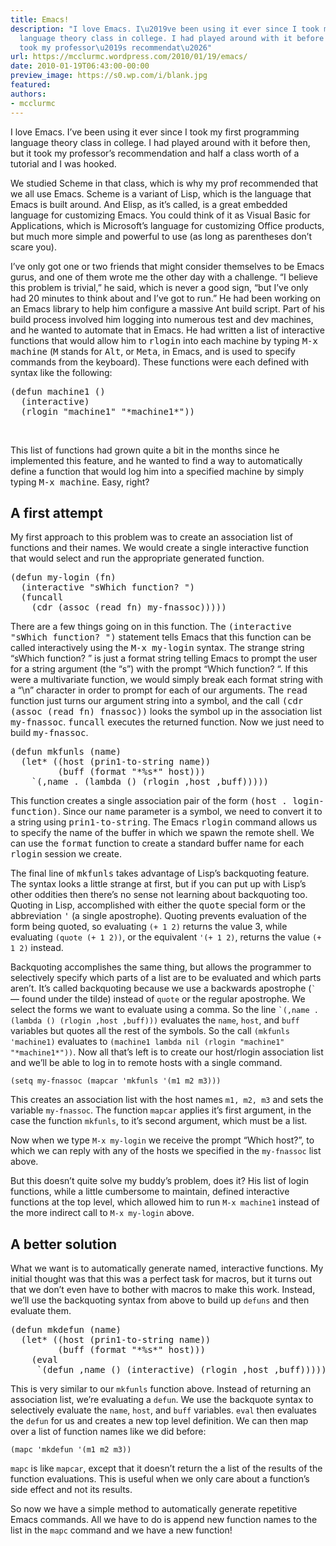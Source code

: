```yaml
---
title: Emacs!
description: "I love Emacs. I\u2019ve been using it ever since I took my first programming
  language theory class in college. I had played around with it before then, but it
  took my professor\u2019s recommendat\u2026"
url: https://mcclurmc.wordpress.com/2010/01/19/emacs/
date: 2010-01-19T06:43:00-00:00
preview_image: https://s0.wp.com/i/blank.jpg
featured:
authors:
- mcclurmc
---
```


<p>I love Emacs. I&rsquo;ve been using it ever since I took my first programming language theory class in college. I had played around with it before then, but it took my professor&rsquo;s recommendation and half a class worth of a tutorial and I was hooked.</p>
<p>We studied Scheme in that class, which is why my prof recommended that we all use Emacs. Scheme is a variant of Lisp, which is the language that Emacs is built around. And Elisp, as it&rsquo;s called, is a great embedded language for customizing Emacs. You could think of it as Visual Basic for Applications, which is Microsoft&rsquo;s language for customizing Office products, but much more simple and powerful to use (as long as parentheses don&rsquo;t scare you).</p>
<p>I&rsquo;ve only got one or two friends that might consider themselves to be Emacs gurus, and one of them wrote me the other day with a challenge. &ldquo;I believe this problem is trivial,&rdquo; he said, which is never a good sign, &ldquo;but I&rsquo;ve only had 20 minutes to think about and I&rsquo;ve got to run.&rdquo; He had been working on an Emacs library to help him configure a massive Ant build script. Part of his build process involved him logging into numerous test and dev machines, and he wanted to automate that in Emacs. He had written a list of interactive functions that would allow him to <tt>rlogin</tt> into each machine by typing <tt>M-x machine</tt> (<tt>M</tt> stands for <tt>Alt</tt>, or <tt>Meta</tt>, in Emacs, and is used to specify commands from the keyboard). These functions were each defined with syntax like the following:</p>
<p><code></code></p>
<pre>(defun machine1 ()
  (interactive)
  (rlogin &quot;machine1&quot; &quot;*machine1*&quot;))</pre>
<p>&nbsp;</p>
<p>This list of functions had grown quite a bit in the months since he implemented this feature, and he wanted to find a way to automatically define a function that would log him into a specified machine by simply typing <tt>M-x machine</tt>. Easy, right?</p>
<h2>A first attempt</h2>
<p>My first approach to this problem was to create an association list of functions and their names. We would create a single interactive function that would select and run the appropriate generated function.</p>
<div></div>
<p><code></code></p>
<pre>(defun my-login (fn)
&nbsp; (interactive &quot;sWhich function? &quot;)
&nbsp; (funcall
    (cdr (assoc (read fn) my-fnassoc)))))</pre>
<p></p>
<p>There are a few things going on in this function. The <tt>(interactive &quot;sWhich function? &quot;)</tt> statement tells Emacs that this function can be called interactively using the <tt>M-x my-login</tt> syntax. The strange string &ldquo;sWhich function? &rdquo; is just a format string telling Emacs to prompt the user for a string argument (the &ldquo;s&rdquo;) with the prompt &ldquo;Which function? &ldquo;. If this were a multivariate function, we would simply break each format string with a &ldquo;\n&rdquo; character in order to prompt for each of our arguments. The <tt>read</tt> function just turns our argument string into a symbol, and the call <tt>(cdr (assoc (read fn) fnassoc))</tt> looks the symbol up in the association list <tt>my-fnassoc</tt>. <tt>funcall</tt> executes the returned function. Now we just need to build <tt>my-fnassoc</tt>.</p>
<p><code></code></p>
<pre>(defun mkfunls (name)
  (let* ((host (prin1-to-string name))
         (buff (format &quot;*%s*&quot; host)))
    `(,name . (lambda () (rlogin ,host ,buff)))))</pre>
<p></p>
<p>This function creates a single association pair of the form <tt>(host . login-function)</tt>. Since our <tt>name</tt> parameter is a symbol, we need to convert it to a string using <tt>prin1-to-string</tt>. The Emacs <tt>rlogin</tt> command allows us to specify the name of the buffer in which we spawn the remote shell. We can use the  <tt>format</tt> function to create a standard buffer name for each <tt>rlogin</tt> session we create.</p>
<p>The final line of <tt>mkfunls</tt> takes advantage of Lisp&rsquo;s backquoting feature. The syntax looks a little strange at first, but if you can put up with Lisp&rsquo;s other oddities then there&rsquo;s no sense not learning about backquoting too. Quoting in Lisp, accomplished with either the <tt>quote</tt> special form or the abbreviation <tt>'</tt> (a single apostrophe). Quoting prevents evaluation of the form being quoted, so evaluating <code>(+ 1 2)</code> returns the value 3, while evaluating <code>(quote (+ 1 2))</code>, or the equivalent <code>'(+ 1 2)</code>, returns the value <code>(+ 1 2)</code> instead.</p>
<p>Backquoting accomplishes the same thing, but allows the programmer to  selectively specify which parts of a list are to be evaluated and which parts aren&rsquo;t. It&rsquo;s called backquoting because we use a backwards apostrophe (<code>`</code> &mdash; found under the tilde) instead of <code>quote</code> or the regular apostrophe. We select the forms we want to evaluate using a comma. So the line <code>`(,name . (lambda () (rlogin ,host ,buff)))</code> evaluates the <code>name</code>, <code>host</code>, and <code>buff</code> variables but quotes all the rest of the symbols. So the call <code>(mkfunls 'machine1)</code> evaluates to <code>(machine1 lambda nil (rlogin &quot;machine1&quot; &quot;*machine1*&quot;))</code>. Now all that&rsquo;s left is to create our host/rlogin association list and we&rsquo;ll be able to log in to remote hosts with a single command.</p>
<p><code>(setq my-fnassoc (mapcar 'mkfunls '(m1 m2 m3)))</code></p>
<p>This creates an association list with the host names <code>m1, m2, m3</code> and sets the variable <code>my-fnassoc</code>. The function <code>mapcar</code> applies it&rsquo;s first argument, in the case the function <code>mkfunls</code>, to it&rsquo;s second argument, which must be a list.</p>
<p>Now when we type <code>M-x my-login</code> we receive the prompt &ldquo;Which host?&rdquo;, to which we can reply with any of the hosts we specified in the <code>my-fnassoc</code> list above.</p>
<p>But this doesn&rsquo;t quite solve my buddy&rsquo;s problem, does it? His list of login functions, while a little cumbersome to maintain, defined interactive functions at the top level, which allowed him to run <code>M-x machine1</code> instead of the more indirect call to <code>M-x my-login</code> above.</p>
<h2>A better solution</h2>
<p>What we want is to automatically generate named, interactive functions. My initial thought was that this was a perfect task for macros, but it turns out that we don&rsquo;t even have to bother with macros to make this work. Instead, we&rsquo;ll use the backquoting syntax from above to build up <code>defuns</code> and then evaluate them.</p>
<p><code></code></p>
<pre>(defun mkdefun (name)
  (let* ((host (prin1-to-string name))
         (buff (format &quot;*%s*&quot; host)))
    (eval
     `(defun ,name () (interactive) (rlogin ,host ,buff)))))</pre>
<p></p>
<p>This is very similar to our <code>mkfunls</code> function above. Instead of returning an association list, we&rsquo;re evaluating a <code>defun</code>. We use the backquote syntax to selectively evaluate the <code>name</code>, <code>host</code>, and <code>buff</code> variables. <code>eval</code> then evaluates the <code>defun</code> for us and creates a new top level definition. We can then map over a list of function names like we did before:</p>
<p><code>(mapc 'mkdefun '(m1 m2 m3))</code></p>
<p><code>mapc</code> is like <code>mapcar</code>, except that it doesn&rsquo;t return the a list of the results of the function evaluations. This is useful when we only care about a function&rsquo;s side effect and not its results.</p>
<p>So now we have a simple method to automatically generate repetitive Emacs commands. All we have to do is append new function names to the list in the <code>mapc</code> command and we have a new function!</p>

